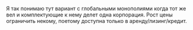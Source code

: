 Я так понимаю тут вариант с глобальными монополиями когда тот же вел и комплектующие к нему делет одна корпорация. Рост цены  ограничить некому, поетому доступна только в аренду/лизинг/кредит.